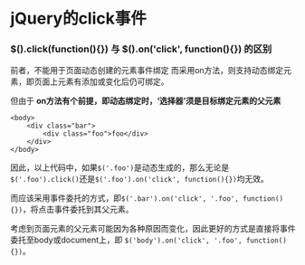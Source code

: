 # jQuery的click事件

### $().click(function(){}) 与 $().on('click', function(){}) 的区别

前者，不能用于页面动态创建的元素事件绑定 而采用on方法，则支持动态绑定元素，即页面上元素有添加或变化后仍可绑定。

但由于 **on方法有个前提，即动态绑定时，‘选择器’须是目标绑定元素的父元素**

    <body>
        <div class="bar">
            <div class="foo">foo</div>
        </div>
    </body>


因此，以上代码中，如果`$('.foo')`是动态生成的，那么无论是`$('.foo').click()`还是`$('.foo').on('click', function(){})`均无效。

而应该采用事件委托的方式，即`$('.bar').on('click', '.foo', function(){})`，将点击事件委托到其父元素。

考虑到页面元素的父元素可能因为各种原因而变化，因此更好的方式是直接将事件委托至body或document上，即
`$('body').on('click', '.foo', function(){})`。

